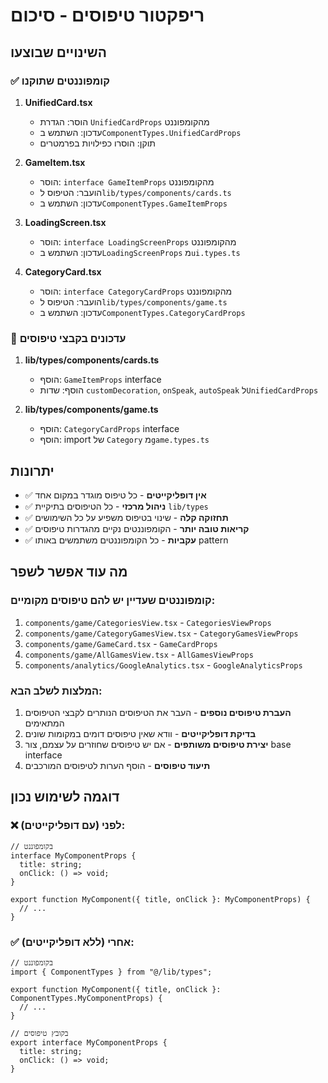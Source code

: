 # ריפקטור טיפוסים - סיכום

## השינויים שבוצעו

### ✅ קומפוננטים שתוקנו

1. **UnifiedCard.tsx**
   - הוסר: הגדרת `UnifiedCardProps` מהקומפוננט
   - עדכון: השתמש ב`ComponentTypes.UnifiedCardProps`
   - תוקן: הוסרו כפילויות בפרמטרים

2. **GameItem.tsx**
   - הוסר: `interface GameItemProps` מהקומפוננט
   - הועבר: הטיפוס ל`lib/types/components/cards.ts`
   - עדכון: השתמש ב`ComponentTypes.GameItemProps`

3. **LoadingScreen.tsx**
   - הוסר: `interface LoadingScreenProps` מהקומפוננט
   - עדכון: השתמש ב`LoadingScreenProps` מ`ui.types.ts`

4. **CategoryCard.tsx**
   - הוסר: `interface CategoryCardProps` מהקומפוננט
   - הועבר: הטיפוס ל`lib/types/components/game.ts`
   - עדכון: השתמש ב`ComponentTypes.CategoryCardProps`

### 📁 עדכונים בקבצי טיפוסים

1. **lib/types/components/cards.ts**
   - הוסף: `GameItemProps` interface
   - הוסף: שדות `customDecoration`, `onSpeak`, `autoSpeak` ל`UnifiedCardProps`

2. **lib/types/components/game.ts**
   - הוסף: `CategoryCardProps` interface
   - הוסף: import של `Category` מ`game.types.ts`

## יתרונות

- ✅ **אין דופליקייטים** - כל טיפוס מוגדר במקום אחד
- ✅ **ניהול מרכזי** - כל הטיפוסים בתיקיית `lib/types`
- ✅ **תחזוקה קלה** - שינוי בטיפוס משפיע על כל השימושים
- ✅ **קריאות טובה יותר** - הקומפוננטים נקיים מהגדרות טיפוסים
- ✅ **עקביות** - כל הקומפוננטים משתמשים באותו pattern

## מה עוד אפשר לשפר

### קומפוננטים שעדיין יש להם טיפוסים מקומיים:

1. `components/game/CategoriesView.tsx` - `CategoriesViewProps`
2. `components/game/CategoryGamesView.tsx` - `CategoryGamesViewProps`
3. `components/game/GameCard.tsx` - `GameCardProps`
4. `components/game/AllGamesView.tsx` - `AllGamesViewProps`
5. `components/analytics/GoogleAnalytics.tsx` - `GoogleAnalyticsProps`

### המלצות לשלב הבא:

1. **העברת טיפוסים נוספים** - העבר את הטיפוסים הנותרים לקבצי הטיפוסים המתאימים
2. **בדיקת דופליקייטים** - וודא שאין טיפוסים דומים במקומות שונים
3. **יצירת טיפוסים משותפים** - אם יש טיפוסים שחוזרים על עצמם, צור base interface
4. **תיעוד טיפוסים** - הוסף הערות לטיפוסים המורכבים

## דוגמה לשימוש נכון

### ❌ לפני (עם דופליקייטים):
```tsx
// בקומפוננט
interface MyComponentProps {
  title: string;
  onClick: () => void;
}

export function MyComponent({ title, onClick }: MyComponentProps) {
  // ...
}
```

### ✅ אחרי (ללא דופליקייטים):
```tsx
// בקומפוננט
import { ComponentTypes } from "@/lib/types";

export function MyComponent({ title, onClick }: ComponentTypes.MyComponentProps) {
  // ...
}
```

```tsx
// בקובץ טיפוסים
export interface MyComponentProps {
  title: string;
  onClick: () => void;
}
```
